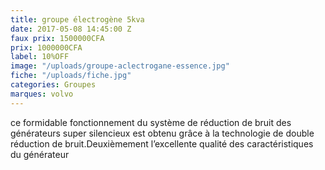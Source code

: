 ```yaml
---
title: groupe électrogène 5kva
date: 2017-05-08 14:45:00 Z
faux prix: 1500000CFA
prix: 1000000CFA
label: 10%OFF
image: "/uploads/groupe-aclectrogane-essence.jpg"
fiche: "/uploads/fiche.jpg"
categories: Groupes
marques: volvo
---
```


ce formidable fonctionnement du système de réduction de bruit des générateurs super silencieux est obtenu grâce à la technologie de double réduction de bruit.Deuxièmement l’excellente qualité des caractéristiques du générateur